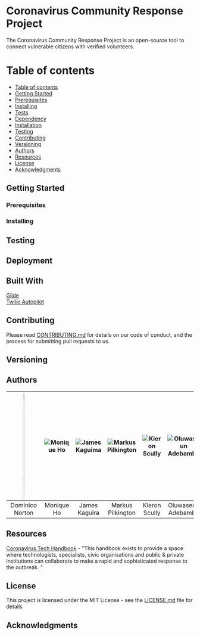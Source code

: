 # Coronavirus Community Response Project

The Coronavirus Community Response Project is an open-source tool to connect vulnerable citizens with verified volunteers.

Table of contents
=================

<!--ts-->
   * [Table of contents](#table-of-contents)
   * [Getting Started](#getting-started)
   * [Prerequisites](#prerequisites)
   * [Installing](#installing)
   * [Tests](#tests)
   * [Dependency](#dependency)
   * [Installation](#installation)
   * [Testing](#testing)
   * [Contributing](#contributing)
   * [Versioning](#versioning)
   * [Authors](#authors)
   * [Resources](#resources)
   * [License](#license)
   * [Acknowledgments](#acknowledgments)
<!--te-->

## Getting Started

### Prerequisites

### Installing

## Testing

## Deployment

## Built With

[Glide](https://go.glideapps.com/)<br/>
[Twilio Autopilot](https://www.twilio.com/autopilot)

## Contributing

Please read [CONTRIBUTING.md](https://github.com/dominiconorton/coronavirus-community-response-project/blob/master/CONTRIBUTING.md) for details on our code of conduct, and the process for submitting pull requests to us.

## Versioning


## Authors

| <img src="https://covid-19-response.s3.eu-west-2.amazonaws.com/Dominic+Norton.jpg" alt="Dominico Norton" width="18%"> | <img src="https://covid-19-response.s3.eu-west-2.amazonaws.com/Monique+Ho.jpg" alt="Monique Ho" > | <img src="https://covid-19-response.s3.eu-west-2.amazonaws.com/placeholder.jpg" alt="James Kaguima" > |  <img src="https://covid-19-response.s3.eu-west-2.amazonaws.com/placeholder.jpg" alt="Markus Pilkington" > |  <img src="https://covid-19-response.s3.eu-west-2.amazonaws.com/placeholder.jpg" alt="Kieron Scully" > |  <img src="https://covid-19-response.s3.eu-west-2.amazonaws.com/placeholder.jpg" alt="Oluwaseun Adebambo" >
|:---:|:---:|:---:|:---:|:---:|:---:|
| Dominico Norton | Monique Ho | James Kaguira | Markus Pilkington | Kieron Scully | Oluwaseun Adebambo |

## Resources

[Coronavirus Tech Handbook](https://coronavirustechhandbook.com) - "This handbook exists to provide a space where technologists, specialists, civic organisations and public & private institutions can collaborate to make a rapid and sophisticated response to the outbreak. "

## License

This project is licensed under the MIT License - see the [LICENSE.md](https://github.com/dominiconorton/coronavirus-community-response-project/blob/master/LICENSE) file for details

## Acknowledgments

